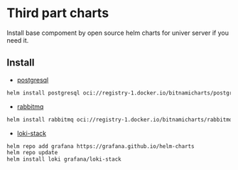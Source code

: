 # Third part charts

Install base compoment by open source helm charts for univer server if you need it.

## Install

- [postgresql](https://github.com/bitnami/charts/blob/main/bitnami/postgresql/README.md)

```bash
helm install postgresql oci://registry-1.docker.io/bitnamicharts/postgresql
```

- [rabbitmq](https://github.com/bitnami/charts/blob/main/bitnami/rabbitmq/README.md)

```bash
helm install rabbitmq oci://registry-1.docker.io/bitnamicharts/rabbitmq
```

- [loki-stack](https://github.com/grafana/helm-charts/blob/main/charts/loki-stack/README.md)

```bash
helm repo add grafana https://grafana.github.io/helm-charts
helm repo update
helm install loki grafana/loki-stack
```